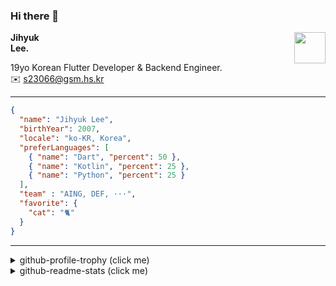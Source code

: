 ### Hi there 👋
<img src="https://github.githubassets.com/images/mona-loading-default.gif" width="50px" align="right">
</a>

**Jihyuk\
Lee.**

19yo Korean Flutter Developer & Backend Engineer.\
✉️ <s23066@gsm.hs.kr>

---

```json
{
  "name": "Jihyuk Lee",
  "birthYear": 2007,
  "locale": "ko-KR, Korea",
  "preferLanguages": [
    { "name": "Dart", "percent": 50 },
    { "name": "Kotlin", "percent": 25 },
    { "name": "Python", "percent": 25 }
  ],
  "team" : "AING, DEF, ···",
  "favorite": {
    "cat": "🐈"
  }
}
```
---
<details>
  <summary>github-profile-trophy (click me)</summary>
  
![](https://github-profile-trophy.vercel.app/?username=withJihyuk&row=1&column=8&theme=nord)
  
</details>
<details>
  <summary>github-readme-stats (click me)</summary>
  
<!--START_SECTION:waka-->
![Code Time](http://img.shields.io/badge/Code%20Time-910%20hrs%2049%20mins-blue)

![Lines of code](https://img.shields.io/badge/%EC%A0%80%EB%8A%94%20%EC%97%AC%ED%83%9C%EA%B9%8C%EC%A7%80%20-723.9%20thousand%20%EC%A4%84%EC%9D%98%20%EC%BD%94%EB%93%9C%EB%A5%BC%20%EC%9E%91%EC%84%B1%ED%96%88%EC%96%B4%EC%9A%94.-blue)

**저는 아침형 인간이에요. 🐤** 

```text
🌞 아침                     764 commits         █████░░░░░░░░░░░░░░░░░░░░   20.56 % 
🌆 낮　                     1285 commits        █████████░░░░░░░░░░░░░░░░   34.58 % 
🌃 저녁                     1327 commits        █████████░░░░░░░░░░░░░░░░   35.71 % 
🌙 밤　                     340 commits         ██░░░░░░░░░░░░░░░░░░░░░░░   09.15 % 
```


📊 **저는 이번주를 이렇게 시간을 보냈어요.** 

```text
🕑︎ Timezone: Asia/Seoul

💬 프로그래밍 언어들: 
Kotlin                   5 hrs 30 mins       ███████████████░░░░░░░░░░   58.86 % 
YAML                     3 hrs 14 mins       █████████░░░░░░░░░░░░░░░░   34.57 % 
Dart                     16 mins             █░░░░░░░░░░░░░░░░░░░░░░░░   02.87 % 
Dockerfile               15 mins             █░░░░░░░░░░░░░░░░░░░░░░░░   02.71 % 
Docker                   4 mins              ░░░░░░░░░░░░░░░░░░░░░░░░░   00.73 % 

🔥 에디터들: 
IntelliJ IDEA            6 hrs 49 mins       ██████████████████░░░░░░░   72.78 % 
VS Code                  2 hrs 33 mins       ███████░░░░░░░░░░░░░░░░░░   27.22 % 

💻 운영 체제들: 
Mac                      9 hrs 22 mins       █████████████████████████   100.00 % 
```


 Last Updated on 23/06/2025 18:54:07 UTC
<!--END_SECTION:waka-->

</details>

</div>

